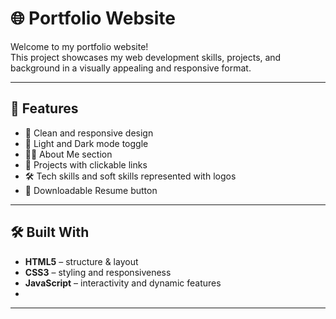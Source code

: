 # 🌐 Portfolio Website

Welcome to my portfolio website!  
This project showcases my web development skills, projects, and background in a visually appealing and responsive format.

---

## 🚀 Features

- 🎨 Clean and responsive design
- 🌙 Light and Dark mode toggle
- 🧑‍💼 About Me section
- 💼 Projects with clickable links
- 🛠️ Tech skills and soft skills represented with logos
- 📄 Downloadable Resume button

---

## 🛠️ Built With

- **HTML5** – structure & layout  
- **CSS3** – styling and responsiveness  
- **JavaScript** – interactivity and dynamic features
- 

---



